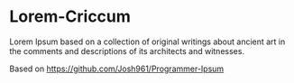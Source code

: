 # Lorem-Criccum
Lorem Ipsum based on a collection of original writings about ancient art in the comments and descriptions of its architects and witnesses.


Based on https://github.com/Josh961/Programmer-Ipsum
